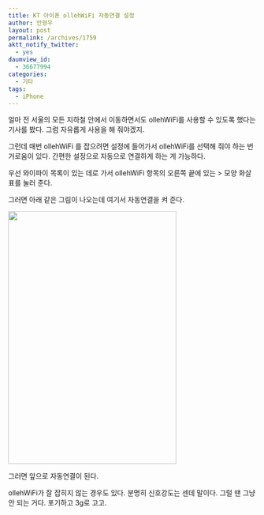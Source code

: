 ```yaml
---
title: KT 아이폰 ollehWiFi 자동연결 설정
author: 안형우
layout: post
permalink: /archives/1759
aktt_notify_twitter:
  - yes
daumview_id:
  - 36677994
categories:
  - 기타
tags:
  - iPhone
---
```

얼마 전 서울의 모든 지하철 안에서 이동하면서도 ollehWiFi를 사용할 수 있도록 했다는 기사를 봤다. 그럼 자유롭게 사용을 해 줘야겠지.

그런데 매번 ollehWiFi 를 잡으려면 설정에 들어가서 ollehWiFi를 선택해 줘야 하는 번거로움이 있다. 간편한 설정으로 자동으로 연결하게 하는 게 가능하다.

우선 와이파이 목록이 있는 데로 가서 ollehWiFi 항목의 오른쪽 끝에 있는 > 모양 화살표를 눌러 준다.

그러면 아래 같은 그림이 나오는데 여기서 자동연결을 켜 준다.

<img class="aligncenter" src="https://mytory.net/uploads/legacy/olleh-WiFi-auto-connect.PNG" alt="" width="341" height="512" />

그러면 앞으로 자동연결이 된다.

ollehWiFi가 잘 잡히지 않는 경우도 있다. 분명히 신호강도는 센데 말이다. 그럴 땐 그냥 안 되는 거다. 포기하고 3g로 고고.